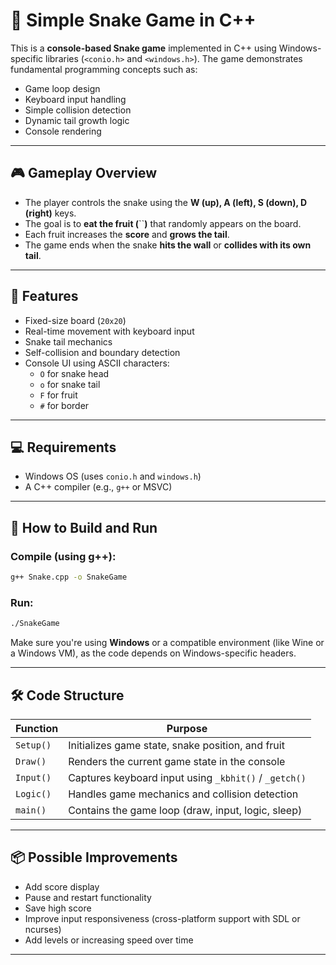# 🐍 Simple Snake Game in C++

This is a **console-based Snake game** implemented in C++ using Windows-specific libraries (`<conio.h>` and `<windows.h>`). The game demonstrates fundamental programming concepts such as:

- Game loop design
- Keyboard input handling
- Simple collision detection
- Dynamic tail growth logic
- Console rendering

---

## 🎮 Gameplay Overview

- The player controls the snake using the **W (up), A (left), S (down), D (right)** keys.
- The goal is to **eat the fruit (**``**)** that randomly appears on the board.
- Each fruit increases the **score** and **grows the tail**.
- The game ends when the snake **hits the wall** or **collides with its own tail**.

---

## 🧠 Features

- Fixed-size board (`20x20`)
- Real-time movement with keyboard input
- Snake tail mechanics
- Self-collision and boundary detection
- Console UI using ASCII characters:
  - `O` for snake head
  - `o` for snake tail
  - `F` for fruit
  - `#` for border

---

## 💻 Requirements

- Windows OS (uses `conio.h` and `windows.h`)
- A C++ compiler (e.g., `g++` or MSVC)

---

## 🚀 How to Build and Run

### Compile (using g++):

```bash
g++ Snake.cpp -o SnakeGame
```

### Run:

```bash
./SnakeGame
```

Make sure you're using **Windows** or a compatible environment (like Wine or a Windows VM), as the code depends on Windows-specific headers.

---

## 🛠️ Code Structure

| Function  | Purpose                                               |
| --------- | ----------------------------------------------------- |
| `Setup()` | Initializes game state, snake position, and fruit     |
| `Draw()`  | Renders the current game state in the console         |
| `Input()` | Captures keyboard input using `_kbhit()` / `_getch()` |
| `Logic()` | Handles game mechanics and collision detection        |
| `main()`  | Contains the game loop (draw, input, logic, sleep)    |

---

## 📦 Possible Improvements

- Add score display
- Pause and restart functionality
- Save high score
- Improve input responsiveness (cross-platform support with SDL or ncurses)
- Add levels or increasing speed over time

---


